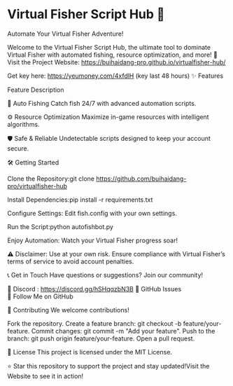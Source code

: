 # Virtual Fisher Script Hub 🎣

Automate Your Virtual Fisher Adventure!

Welcome to the Virtual Fisher Script Hub, the ultimate tool to dominate Virtual Fisher with automated fishing, resource optimization, and more! 🚀
Visit the Project Website: https://buihaidang-pro.github.io/virtualfisher-hub/

Get key here: https://yeumoney.com/4xfdlH (key last 48 hours)
✨ Features


Feature
Description



🎣 Auto Fishing
Catch fish 24/7 with advanced automation scripts.


⚙️ Resource Optimization
Maximize in-game resources with intelligent algorithms.


🛡️ Safe & Reliable
Undetectable scripts designed to keep your account secure.


🛠️ Getting Started

Clone the Repository:git clone https://github.com/buihaidang-pro/virtualfisher-hub


Install Dependencies:pip install -r requirements.txt


Configure Settings:
Edit fish.config with your own settings.


Run the Script:python autofishbot.py


Enjoy Automation:
Watch your Virtual Fisher progress soar!




⚠️ Disclaimer: Use at your own risk. Ensure compliance with Virtual Fisher’s terms of service to avoid account penalties.

📞 Get in Touch
Have questions or suggestions? Join our community!  

📢 Discord : https://discord.gg/hSHqqzbN3B 
🐛 GitHub Issues  
👤 Follow Me on GitHub

🤝 Contributing
We welcome contributions!  

Fork the repository.
Create a feature branch: git checkout -b feature/your-feature.
Commit changes: git commit -m "Add your feature".
Push to the branch: git push origin feature/your-feature.
Open a pull request.

📜 License
This project is licensed under the MIT License.

⭐ Star this repository to support the project and stay updated!Visit the Website to see it in action!
